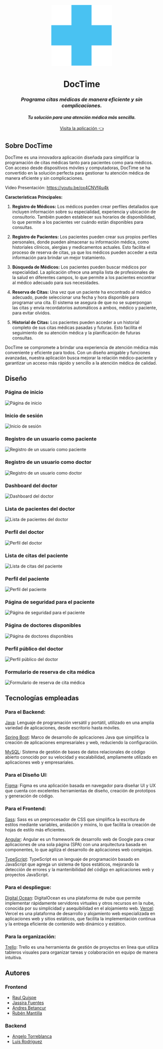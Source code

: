 <div align="center">
  <a href="https://doctime-frontend.vercel.app/">
    <img src="./doctime-frontend/src/assets/images/logo.svg" alt="Logo de DocTime" width="200" height="200">
  </a>
  <h1>DocTime</h1>
  <h3><em>Programa citas médicas de manera eficiente y sin complicaciones.</em></h3>
  <h4><em>Tu solución para una atención médica más sencilla.</em></h4>
  <p align="center">
    <a href="https://doctime-frontend.vercel.app/">
        Visita la aplicación 👈
    </a>
  </p>
</div>

## Sobre DocTime

DocTime es una innovadora aplicación diseñada para simplificar la programación de citas médicas tanto para pacientes como para médicos. Con acceso desde dispositivos móviles y computadoras, DocTime se ha convertido en la solución perfecta para gestionar tu atención médica de manera eficiente y sin complicaciones.

Video Presentación: https://youtu.be/ox4CNVf4u4k

**Características Principales:**

1. **Registro de Médicos:** Los médicos pueden crear perfiles detallados que incluyen información sobre su especialidad, experiencia y ubicación de consultorio. También pueden establecer sus horarios de disponibilidad, lo que permite a los pacientes ver cuándo están disponibles para consultas.

2. **Registro de Pacientes:** Los pacientes pueden crear sus propios perfiles personales, donde pueden almacenar su información médica, como historiales clínicos, alergias y medicamentos actuales. Esto facilita el proceso de reserva de citas, ya que los médicos pueden acceder a esta información para brindar un mejor tratamiento.

3. **Búsqueda de Médicos:** Los pacientes pueden buscar médicos por especialidad. La aplicación ofrece una amplia lista de profesionales de la salud en diferentes campos, lo que permite a los pacientes encontrar al médico adecuado para sus necesidades.

4. **Reserva de Citas:** Una vez que un paciente ha encontrado al médico adecuado, puede seleccionar una fecha y hora disponible para programar una cita. El sistema se asegura de que no se superpongan las citas y envía recordatorios automáticos a ambos, médico y paciente, para evitar olvidos.

5. **Historial de Citas:** Los pacientes pueden acceder a un historial completo de sus citas médicas pasadas y futuras. Esto facilita el seguimiento de su atención médica y la planificación de futuras consultas.

DocTime se compromete a brindar una experiencia de atención médica más conveniente y eficiente para todos. Con un diseño amigable y funciones avanzadas, nuestra aplicación busca mejorar la relación médico-paciente y garantizar un acceso más rápido y sencillo a la atención médica de calidad.

## Diseño
### Página de inicio
![Página de inicio](https://github.com/No-Country/C13-01-N-JAVA-ANGULAR/assets/114030068/a0d1aaf9-ec56-4ebd-b745-70efa89d8bb3)
### Inicio de sesión
![Inicio de sesión](https://github.com/No-Country/C13-01-N-JAVA-ANGULAR/assets/114030068/c83dc303-96ce-4b1d-a864-0c1d7ac638ea)
### Registro de un usuario como paciente
![Registro de un usuario como paciente](https://github.com/No-Country/C13-01-N-JAVA-ANGULAR/assets/114030068/aa38ca6b-f6f2-4bbc-a5bb-2d73495bfb6a)
### Registro de un usuario como doctor
![Registro de un usuario como doctor](https://github.com/No-Country/C13-01-N-JAVA-ANGULAR/assets/114030068/c1fdcff8-24fb-47de-8912-09a4a416b7b0)
### Dashboard del doctor
![Dashboard del doctor](https://github.com/No-Country/C13-01-N-JAVA-ANGULAR/assets/114030068/97ce448a-6173-44b5-a802-a761953d0882)
### Lista de pacientes del doctor
![Lista de pacientes del doctor](https://github.com/No-Country/C13-01-N-JAVA-ANGULAR/assets/114030068/b5b8b7d8-1b47-4525-a031-efa03c639b65)
### Perfil del doctor
![Perfil del doctor](https://github.com/No-Country/C13-01-N-JAVA-ANGULAR/assets/114030068/4feaf48e-d77e-4802-8d03-21a4bd4439e7)
### Lista de citas del paciente
![Lista de citas del paciente](https://github.com/No-Country/C13-01-N-JAVA-ANGULAR/assets/114030068/432aade2-2dba-4527-8cdc-89d9a8294266)
### Perfil del paciente
![Perfil del paciente](https://github.com/No-Country/C13-01-N-JAVA-ANGULAR/assets/114030068/e4f2a05c-f3ed-4335-8acc-5571c7a3a694)
### Página de seguridad para el paciente
![Página de seguridad para el paciente](https://github.com/No-Country/C13-01-N-JAVA-ANGULAR/assets/114030068/125fe566-564f-4b5c-8c92-84a4c133b3db)
### Página de doctores disponibles
![Página de doctores disponibles](https://github.com/No-Country/C13-01-N-JAVA-ANGULAR/assets/114030068/9a3635be-ce19-4103-9e58-b67deda26dda)
### Perfil público del doctor
![Perfil público del doctor](https://github.com/No-Country/C13-01-N-JAVA-ANGULAR/assets/114030068/0143316d-52a3-4562-80bc-a2b8d5f2655e)
### Formulario de reserva de cita médica
![Formulario de reserva de cita médica](https://github.com/No-Country/C13-01-N-JAVA-ANGULAR/assets/114030068/9fd21f6a-0e90-4270-a343-a968f79eccbc)

## Tecnologías empleadas
### Para el Backend:
[Java](https://www.java.com/es/): Lenguaje de programación versátil y portátil, utilizado en una amplia variedad de aplicaciones, desde escritorio hasta móviles.

[Spring Boot](https://spring.io/): Marco de desarrollo de aplicaciones Java que simplifica la creación de aplicaciones empresariales y web, reduciendo la configuración.

[MySQL](https://www.mysql.com/): Sistema de gestión de bases de datos relacionales de código abierto conocido por su velocidad y escalabilidad, ampliamente utilizado en aplicaciones web y empresariales.

### Para el Diseño UI:
[Figma](https://www.figma.com/): Figma es una aplicación basada en navegador para diseñar UI y UX que cuenta con excelentes herramientas de diseño, creación de prototipos y generación de código.

### Para el Frontend:
[Sass](https://sass-lang.com/guide/): Sass es un preprocesador de CSS que simplifica la escritura de estilos mediante variables, anidación y mixins, lo que facilita la creación de hojas de estilo más eficientes.

[Angular](https://angular.io/): Angular es un framework de desarrollo web de Google para crear aplicaciones de una sola página (SPA) con una arquitectura basada en componentes, lo que agiliza el desarrollo de aplicaciones web complejas.

[TypeScript](https://www.typescriptlang.org/): TypeScript es un lenguaje de programación basado en JavaScript que agrega un sistema de tipos estáticos, mejorando la detección de errores y la mantenibilidad del código en aplicaciones web y proyectos JavaScript.

### Para el despliegue:
[Digital Ocean](https://www.digitalocean.com/): DigitalOcean es una plataforma de nube que permite implementar rápidamente servidores virtuales y otros recursos en la nube, conocida por su simplicidad y asequibilidad en el alojamiento web.
[Vercel](https://vercel.com/): Vercel es una plataforma de desarrollo y alojamiento web especializada en aplicaciones web y sitios estáticos, que facilita la implementación continua y la entrega eficiente de contenido web dinámico y estático.
### Para la organización:
[Trello](https://trello.com/): Trello es una herramienta de gestión de proyectos en línea que utiliza tableros visuales para organizar tareas y colaboración en equipo de manera intuitiva.

## Autores

### Frontend
- [Raul Quispe](https://github.com/RaulQD)
- [Jassira Fuentes](https://github.com/JassiFuentes)
- [Andres Betancur](https://github.com/SwatColombia)
- [Rubén Mantilla](https://github.com/rubenmantilladev)
### Backend
- [Angelo Torreblanca](https://github.com/Sleeping02)
- [Luis Rodriguez](https://github.com/LuisAngel98)
